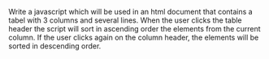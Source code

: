 Write a javascript which will be used in an html document that contains a tabel with 3 columns and several lines. When the user clicks the table header the script will sort in ascending order the elements from the current column. If the user clicks again on the column header, the elements will be sorted in descending order.
